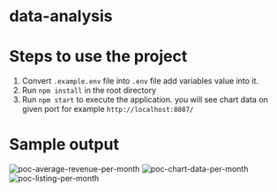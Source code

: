 # data-analysis
# Steps to use the project

1. Convert `.example.env` file into `.env` file add variables value into it.
2. Run `npm install` in the root directory
3. Run `npm start` to execute the application. you will see chart data on given port for example
`http://localhost:8087/`

# Sample output
![poc-average-revenue-per-month](https://user-images.githubusercontent.com/50017804/170789591-692691c4-961d-4e1e-92cc-672cf7d3e42f.png)
![poc-chart-data-per-month](https://user-images.githubusercontent.com/50017804/170789582-417c9aff-d0db-440f-805f-f1dfc0ab2d6c.png)
![poc-listing-per-month](https://user-images.githubusercontent.com/50017804/170789597-839c069b-1616-43d3-8e6c-fd3741c2443c.png)
